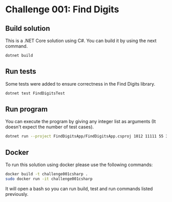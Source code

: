 # Challenge 001: Find Digits

## Build solution
This is a .NET Core solution using C#. You can build it by using the next command.
```bash
dotnet build
```

## Run tests
Some tests were added to ensure correctness in the Find Digits library.
```bash
dotnet test FindDigitsTest
```

## Run program
You can execute the program by giving any integer list as arguments (It doesn't expect the number of test cases).
```bash
dotnet run --project FindDigitsApp/FindDigitsApp.csproj 1012 11111 55 333 1759
```

## Docker
To run this solution using docker please use the following commands:

```bash
docker build -t challenge001csharp .
sudo docker run -it challenge001csharp
```

It will open a bash so you can run build, test and run commands listed previously.


